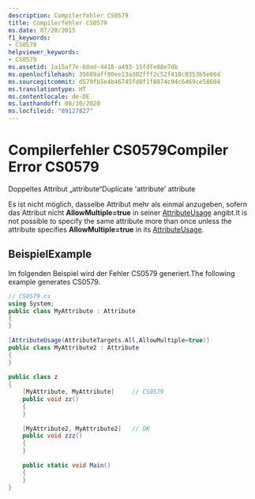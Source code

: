 ```yaml
---
description: Compilerfehler CS0579
title: Compilerfehler CS0579
ms.date: 07/20/2015
f1_keywords:
- CS0579
helpviewer_keywords:
- CS0579
ms.assetid: 1a15af7e-60ad-4418-a493-15fdfe08e7db
ms.openlocfilehash: 35689aff80ee13a302fff2c52f418c8353b5e66d
ms.sourcegitcommit: d579fb5e4b46745fd0f1f8874c94c6469ce58604
ms.translationtype: HT
ms.contentlocale: de-DE
ms.lasthandoff: 08/30/2020
ms.locfileid: "89127827"
---
```

# <a name="compiler-error-cs0579"></a><span data-ttu-id="9285c-103">Compilerfehler CS0579</span><span class="sxs-lookup"><span data-stu-id="9285c-103">Compiler Error CS0579</span></span>
<span data-ttu-id="9285c-104">Doppeltes Attribut „attribute“</span><span class="sxs-lookup"><span data-stu-id="9285c-104">Duplicate 'attribute' attribute</span></span>  
  
 <span data-ttu-id="9285c-105">Es ist nicht möglich, dasselbe Attribut mehr als einmal anzugeben, sofern das Attribut nicht **AllowMultiple=true** in seiner [AttributeUsage](../attributes/general.md) angibt.</span><span class="sxs-lookup"><span data-stu-id="9285c-105">It is not possible to specify the same attribute more than once unless the attribute specifies **AllowMultiple=true** in its [AttributeUsage](../attributes/general.md).</span></span>  
  
## <a name="example"></a><span data-ttu-id="9285c-106">Beispiel</span><span class="sxs-lookup"><span data-stu-id="9285c-106">Example</span></span>  
 <span data-ttu-id="9285c-107">Im folgenden Beispiel wird der Fehler CS0579 generiert.</span><span class="sxs-lookup"><span data-stu-id="9285c-107">The following example generates CS0579.</span></span>  
  
```csharp  
// CS0579.cs  
using System;  
public class MyAttribute : Attribute  
{  
}  
  
[AttributeUsage(AttributeTargets.All,AllowMultiple=true)]  
public class MyAttribute2 : Attribute  
{  
}  
  
public class z  
{  
    [MyAttribute, MyAttribute]     // CS0579  
    public void zz()  
    {  
    }  
  
    [MyAttribute2, MyAttribute2]   // OK  
    public void zzz()  
    {  
    }  
  
    public static void Main()  
    {  
    }  
}  
```
